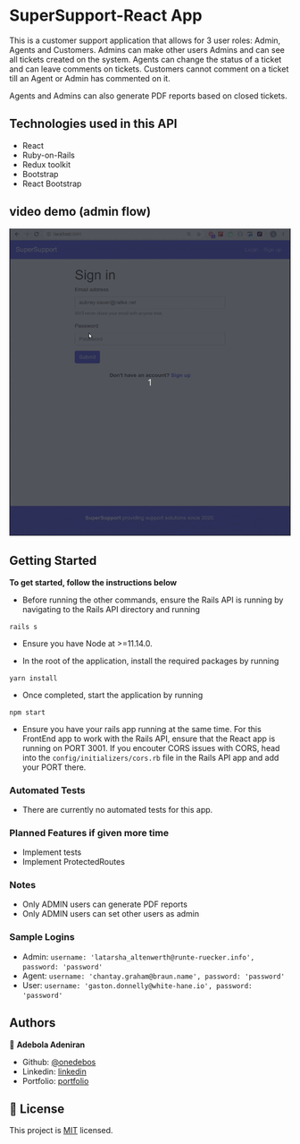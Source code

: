 # SuperSupport-React App

This is a customer support application that allows for 3 user roles: Admin, Agents and Customers. Admins can make other users Admins and can see all tickets created on the system. Agents can change the status of a ticket and can leave comments on tickets. Customers cannot comment on a ticket till an Agent or Admin has commented on it.

Agents and Admins can also generate PDF reports based on closed tickets.

## Technologies used in this API

- React
- Ruby-on-Rails
- Redux toolkit
- Bootstrap
- React Bootstrap

## video demo (admin flow)

![video_demo](/supersupport.gif)

## Getting Started

**To get started, follow the instructions below**

- Before running the other commands, ensure the Rails API is running by navigating to the Rails API directory and running

```
rails s
```

- Ensure you have Node at >=11.14.0.

- In the root of the application, install the required packages by running

```
yarn install
```

- Once completed, start the application by running

```
npm start
```

- Ensure you have your rails app running at the same time. For this FrontEnd app to work with the Rails API, ensure that the React app is running on PORT 3001. If you encouter CORS issues with CORS, head into the `config/initializers/cors.rb` file in the Rails API app and add your PORT there.

### Automated Tests

- There are currently no automated tests for this app.

### Planned Features if given more time

- Implement tests
- Implement ProtectedRoutes

### Notes

- Only ADMIN users can generate PDF reports
- Only ADMIN users can set other users as admin

### Sample Logins

- Admin: `username: 'latarsha_altenwerth@runte-ruecker.info', password: 'password'`
- Agent: `username: 'chantay.graham@braun.name', password: 'password'`
- User: `username: 'gaston.donnelly@white-hane.io', password: 'password'`

## Authors

👤 **Adebola Adeniran**

- Github: [@onedebos](https://github.com/onedebos)
- Linkedin: [linkedin](https://www.linkedin.com/in/adebola-niran/)
- Portfolio: [portfolio](https://www.adebola.dev/)

## 📝 License

This project is [MIT](lic.url) licensed.

```

```
